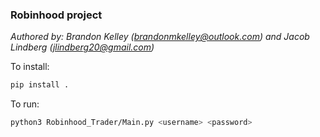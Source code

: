 
### Robinhood project

_Authored by: Brandon Kelley (brandonmkelley@outlook.com) and Jacob Lindberg (jlindberg20@gmail.com)_

To install:
```bash
pip install .
```

To run:
```bash
python3 Robinhood_Trader/Main.py <username> <password>
```

